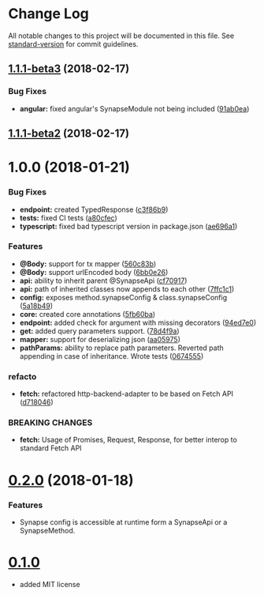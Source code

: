 # Change Log

All notable changes to this project will be documented in this file. See [standard-version](https://github.com/conventional-changelog/standard-version) for commit guidelines.

<a name="1.1.1-beta3"></a>
## [1.1.1-beta3](https://github.com/NicolasThierion/synapse/compare/v1.1.1-beta2...v1.1.1-beta3) (2018-02-17)


### Bug Fixes

* **angular:** fixed angular's SynapseModule not being included ([91ab0ea](https://github.com/NicolasThierion/synapse/commit/91ab0ea))



<a name="1.1.1-beta2"></a>
## [1.1.1-beta2](https://github.com/NicolasThierion/synapse/compare/v1.1.1...v1.1.1-beta2) (2018-02-17)



<a name="1.0.0"></a>
# 1.0.0 (2018-01-21)


### Bug Fixes

* **endpoint:** created TypedResponse ([c3f86b9](https://gitlab.com/Pryum/synapse/commit/c3f86b9))
* **tests:** fixed CI tests ([a80cfec](https://gitlab.com/Pryum/synapse/commit/a80cfec))
* **typescript:** fixed bad typescript version in package.json ([ae696a1](https://gitlab.com/Pryum/synapse/commit/ae696a1))


### Features

* **@Body:** support for tx mapper ([560c83b](https://gitlab.com/Pryum/synapse/commit/560c83b))
* **@Body:** support urlEncoded body ([6bb0e26](https://gitlab.com/Pryum/synapse/commit/6bb0e26))
* **api:** ability to inherit parent @SynapseApi ([cf70917](https://gitlab.com/Pryum/synapse/commit/cf70917))
* **api:** path of inherited classes now appends to each other ([7ffc1c1](https://gitlab.com/Pryum/synapse/commit/7ffc1c1))
* **config:** exposes method.synapseConfig & class.synapseConfig ([5a18b49](https://gitlab.com/Pryum/synapse/commit/5a18b49))
* **core:** created core annotations ([5fb60ba](https://gitlab.com/Pryum/synapse/commit/5fb60ba))
* **endpoint:** added check for argument with missing decorators ([94ed7e0](https://gitlab.com/Pryum/synapse/commit/94ed7e0))
* **get:** added query parameters support. ([78d4f9a](https://gitlab.com/Pryum/synapse/commit/78d4f9a))
* **mapper:** support for deserializing json ([aa05975](https://gitlab.com/Pryum/synapse/commit/aa05975))
* **pathParams:** ability to replace path parameters. Reverted path appending in case of inheritance. Wrote tests ([0674555](https://gitlab.com/Pryum/synapse/commit/0674555))


### refacto

* **fetch:** refactored http-backend-adapter to be based on Fetch API ([d718046](https://gitlab.com/Pryum/synapse/commit/d718046))


### BREAKING CHANGES

* **fetch:** Usage of Promises, Request, Response, for better interop to standard Fetch API



<a name="0.2.0"></a>

# [0.2.0]() (2018-01-18)

### Features
- Synapse config is accessible at runtime form a SynapseApi or a SynapseMethod.

# [0.1.0]()
- added MIT license
